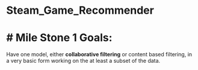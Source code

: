 # Steam_Game_Recommender

# # Mile Stone 1 Goals:
Have one model, either **collaborative filtering** or content based filtering, in a very basic form working on the at least a subset of the data. 
